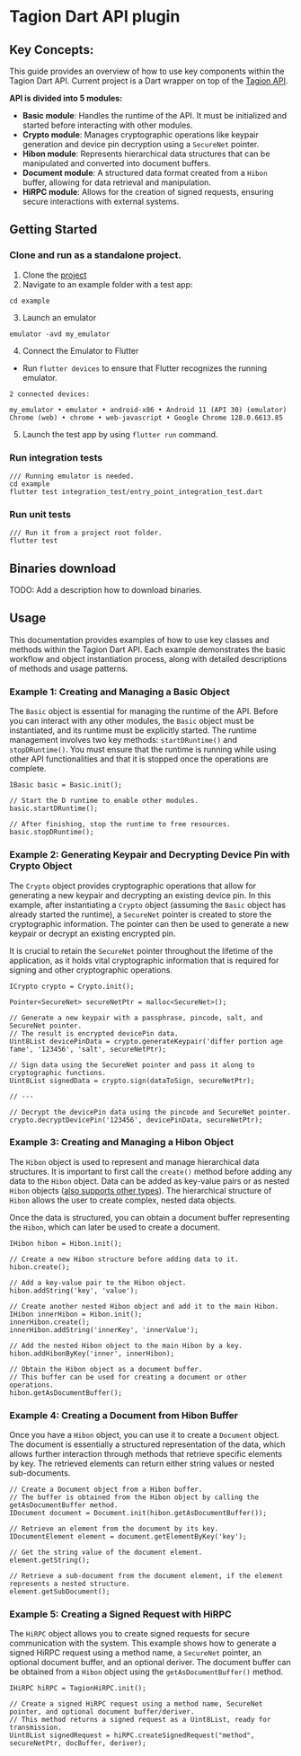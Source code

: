 # Tagion Dart API plugin

## Key Concepts:

This guide provides an overview of how to use key components within the Tagion Dart API.
Current project is a Dart wrapper on top of the [Tagion API](https://github.com/tagion/tagion/tree/master/src/lib-api/tagion/api).

**API is divided into 5 modules:**
- **Basic module**: Handles the runtime of the API. It must be initialized and started before interacting with other modules.
- **Crypto module**: Manages cryptographic operations like keypair generation and device pin decryption using a `SecureNet` pointer.
- **Hibon module**: Represents hierarchical data structures that can be manipulated and converted into document buffers.
- **Document module**: A structured data format created from a `Hibon` buffer, allowing for data retrieval and manipulation.
- **HiRPC module**: Allows for the creation of signed requests, ensuring secure interactions with external systems.

## Getting Started

### Clone and run as a standalone project.

1. Clone the [project](https://gitlab.com/decard/tagion_dart_api)
2. Navigate to an example folder with a test app:

```
cd example
```
3. Launch an emulator

```
emulator -avd my_emulator
```
4. Connect the Emulator to Flutter
- Run `flutter devices` to ensure that Flutter recognizes the running emulator.

```
2 connected devices:

my_emulator • emulator • android-x86 • Android 11 (API 30) (emulator)
Chrome (web) • chrome • web-javascript • Google Chrome 128.0.6613.85
```
5. Launch the test app by using `flutter run` command.

### Run integration tests

```
/// Running emulator is needed.
cd example
flutter test integration_test/entry_point_integration_test.dart
```

### Run unit tests

```
/// Run it from a project root folder.
flutter test
```
## Binaries download

TODO: Add a description how to download binaries.

## Usage

This documentation provides examples of how to use key classes and methods within the Tagion Dart API. Each example demonstrates the basic workflow and object instantiation process, along with detailed descriptions of methods and usage patterns.

### Example 1: Creating and Managing a Basic Object

The `Basic` object is essential for managing the runtime of the API. Before you can interact with any other modules, the `Basic` object must be instantiated, and its runtime must be explicitly started. The runtime management involves two key methods: `startDRuntime()` and `stopDRuntime()`. You must ensure that the runtime is running while using other API functionalities and that it is stopped once the operations are complete.

```
IBasic basic = Basic.init();

// Start the D runtime to enable other modules.
basic.startDRuntime();

// After finishing, stop the runtime to free resources.
basic.stopDRuntime();
```

### Example 2: Generating Keypair and Decrypting Device Pin with Crypto Object

The `Crypto` object provides cryptographic operations that allow for generating a new keypair and decrypting an existing device pin. In this example, after instantiating a `Crypto` object (assuming the `Basic` object has already started the runtime), a `SecureNet` pointer is created to store the cryptographic information. The pointer can then be used to generate a new keypair or decrypt an existing encrypted pin.

It is crucial to retain the `SecureNet` pointer throughout the lifetime of the application, as it holds vital cryptographic information that is required for signing and other cryptographic operations.

```
ICrypto crypto = Crypto.init();

Pointer<SecureNet> secureNetPtr = malloc<SecureNet>();

// Generate a new keypair with a passphrase, pincode, salt, and SecureNet pointer.
// The result is encrypted devicePin data.
Uint8List devicePinData = crypto.generateKeypair('differ portion age fame', '123456', 'salt', secureNetPtr);

// Sign data using the SecureNet pointer and pass it along to cryptographic functions.
Uint8List signedData = crypto.sign(dataToSign, secureNetPtr);

// ---

// Decrypt the devicePin data using the pincode and SecureNet pointer.
crypto.decryptDevicePin('123456', devicePinData, secureNetPtr);
```

### Example 3: Creating and Managing a Hibon Object

The `Hibon` object is used to represent and manage hierarchical data structures. It is important to first call the `create()` method before adding any data to the `Hibon` object. Data can be added as key-value pairs or as nested `Hibon` objects ([also supports other types](https://ddoc.tagion.org/tagion.api.hibon.html)). The hierarchical structure of `Hibon` allows the user to create complex, nested data objects.

Once the data is structured, you can obtain a document buffer representing the `Hibon`, which can later be used to create a document.

```
IHibon hibon = Hibon.init();

// Create a new Hibon structure before adding data to it.
hibon.create();

// Add a key-value pair to the Hibon object.
hibon.addString('key', 'value');

// Create another nested Hibon object and add it to the main Hibon.
IHibon innerHibon = Hibon.init();
innerHibon.create();
innerHibon.addString('innerKey', 'innerValue');

// Add the nested Hibon object to the main Hibon by a key.
hibon.addHibonByKey('inner', innerHibon);

// Obtain the Hibon object as a document buffer.
// This buffer can be used for creating a document or other operations.
hibon.getAsDocumentBuffer();
```

### Example 4: Creating a Document from Hibon Buffer

Once you have a `Hibon` object, you can use it to create a `Document` object. The document is essentially a structured representation of the data, which allows further interaction through methods that retrieve specific elements by key. The retrieved elements can return either string values or nested sub-documents.

```
// Create a Document object from a Hibon buffer.
// The buffer is obtained from the Hibon object by calling the getAsDocumentBuffer method.
IDocument document = Document.init(hibon.getAsDocumentBuffer());

// Retrieve an element from the document by its key.
IDocumentElement element = document.getElementByKey('key');

// Get the string value of the document element.
element.getString();

// Retrieve a sub-document from the document element, if the element represents a nested structure.
element.getSubDocument();
```

### Example 5: Creating a Signed Request with HiRPC

The `HiRPC` object allows you to create signed requests for secure communication with the system. This example shows how to generate a signed HiRPC request using a method name, a `SecureNet` pointer, an optional document buffer, and an optional deriver. The document buffer can be obtained from a `Hibon` object using the `getAsDocumentBuffer()` method.

```
IHiRPC hiRPC = TagionHiRPC.init();

// Create a signed HiRPC request using a method name, SecureNet pointer, and optional document buffer/deriver.
// This method returns a signed request as a Uint8List, ready for transmission.
Uint8List signedRequest = hiRPC.createSignedRequest("method", secureNetPtr, docBuffer, deriver);
```